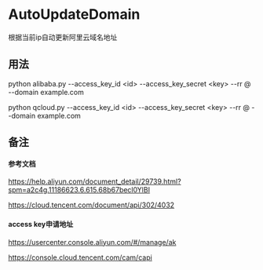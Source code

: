 # AutoUpdateDomain

根据当前ip自动更新阿里云域名地址

## 用法

python alibaba.py --access_key_id \<id\> --access_key_secret \<key\> --rr @ --domain example.com

python qcloud.py --access_key_id \<id\> --access_key_secret \<key\> --rr @ --domain example.com

## 备注

#### 参考文档

https://help.aliyun.com/document_detail/29739.html?spm=a2c4g.11186623.6.615.68b67becl0YlBI

https://cloud.tencent.com/document/api/302/4032

#### access key申请地址

https://usercenter.console.aliyun.com/#/manage/ak

https://console.cloud.tencent.com/cam/capi
